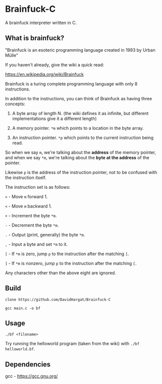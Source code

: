 # Brainfuck-C

A brainfuck interpreter written in C.

## What is brainfuck?

"Brainfuck is an esoteric programming language created in 1993 by Urban Mülle"

If you haven't already, give the wiki a quick read:

https://en.wikipedia.org/wiki/Brainfuck

Brainfuck is a turing complete programming language with only 8 instructions.

In addition to the instructions, you can think of Brainfuck as having three concepts:

1. A byte array of length N. (the wiki defines it as infinite, but different implementations give it a different length)

2. A memory pointer. `*m` which points to a location in the byte array.

3. An instruction pointer. `*p` which points to the current instruction being read.

So when we say `m`, we're talking about the **address** of the memory pointer,
and when we say `*m`, we're talking about the **byte at the address** of the pointer.

Likewise `p` is the address of the instruction pointer, not to be confused with the instruction itself.

The instruction set is as follows:

`>` - Move `m` forward 1.

`<` - Move `m` backward 1.

`+` - Increment the byte `*m`.

`-` - Decrement the byte `*m`.

`.` - Output (print, generally) the byte `*m`.

`,` - Input a byte and set `*m` to it.

`[` - If `*m` is zero, jump `p` to the instruction after the matching `]`.

`]` - If `*m` is nonzero, jump `p` to the instruction after the matching `[`.

Any characters other than the above eight are ignored.

## Build

`clone https://github.com/DavidHargat/Brainfuck-C`

`gcc main.c -o bf`

## Usage

`./bf <filename>`

Try running the helloworld program (taken from the wiki) with `./bf helloworld.bf`.

## Dependencies

gcc - https://gcc.gnu.org/

